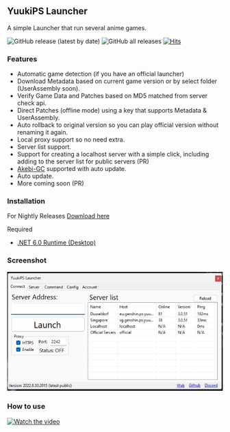 ## YuukiPS Launcher
A simple Launcher that run several anime games.

![GitHub release (latest by date)](https://img.shields.io/github/downloads/akbaryahya/YuukiPS-Launcher/latest/total) ![GitHub all releases](https://img.shields.io/github/downloads/akbaryahya/YuukiPS-Launcher/total) [![Hits](https://hits.seeyoufarm.com/api/count/incr/badge.svg?url=https%3A%2F%2Fgithub.com%2Fakbaryahya%2FYuukiPS-Launcher&count_bg=%2379C83D&title_bg=%23555555&icon=&icon_color=%23E7E7E7&title=hits&edge_flat=true)](https://hits.seeyoufarm.com)

### Features

* Automatic game detection (if you have an official launcher)
* Download Metadata based on current game version or by select folder (UserAssembly soon).
* Verify Game Data and Patches based on MD5 matched from server check api.
* Direct Patches (offline mode) using a key that supports Metadata & UserAssembly.
* Auto rollback to original version so you can play official version without renaming it again.
* Local proxy support so no need extra.
* Server list support.
* Support for creating a localhost server with a simple click, including adding to the server list for public servers (PR)
* [Akebi-GC](https://github.com/Akebi-Group/Akebi-GC) supported with auto update.
* Auto update.
* More coming soon (PR)

### Installation

For Nightly Releases [Download here](https://github.com/akbaryahya/YuukiPS-Launcher/releases)

Required
 * [.NET 6.0 Runtime (Desktop)](https://dotnet.microsoft.com/en-us/download/dotnet/6.0/runtime)

### Screenshot

![ConsoleControl Screenshot](./Docs/show.jpg "ConsoleControl Screenshot")

### How to use
<a href="http://www.youtube.com/watch?feature=github&v=wYqJdCS3wUc" target="_blank">
 <img src="http://img.youtube.com/vi/wYqJdCS3wUc/mqdefault.jpg" alt="Watch the video" width="50%" height="210" />
</a>